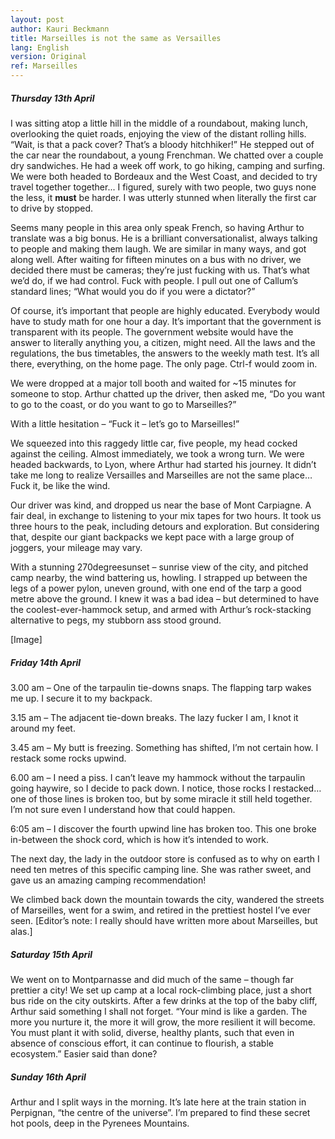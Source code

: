 ```yaml
---
layout: post
author: Kauri Beckmann
title: Marseilles is not the same as Versailles
lang: English
version: Original
ref: Marseilles
---
```


##### Thursday 13th April

I was sitting atop a little hill in the middle of a roundabout, making lunch, overlooking the quiet roads, enjoying the view of the distant rolling hills. “Wait, is that a pack cover? That’s a bloody hitchhiker!” He stepped out of the car near the roundabout, a young Frenchman. We chatted over a couple dry sandwiches. He had a week off work, to go hiking, camping and surfing. We were both headed to Bordeaux and the West Coast, and decided to try travel together together... I figured, surely with two people, two guys none the less, it **must** be harder. I was utterly stunned when literally the first car to drive by stopped.

Seems many people in this area only speak French, so having Arthur to translate was a big bonus. He is a brilliant conversationalist, always talking to people and making them laugh. We are similar in many ways, and got along well. After waiting for fifteen minutes on a bus with no driver, we decided there must be cameras; they’re just fucking with us. That’s what we’d do, if we had control. Fuck with people. I pull out one of Callum’s standard lines; “What would you do if you were a dictator?”

Of course, it’s important that people are highly educated. Everybody would have to study math for one hour a day. It’s important that the government is transparent with its people. The government website would have the answer to literally anything you, a citizen, might need. All the laws and the regulations, the bus timetables, the answers to the weekly math test. It’s all there, everything, on the home page. The only page. Ctrl-f would zoom in.

We were dropped at a major toll booth and waited for ~15 minutes for someone to stop. Arthur chatted up the driver, then asked me, “Do you want to go to the coast, or do you want to go to Marseilles?”

With a little hesitation – “Fuck it – let’s go to Marseilles!”

We squeezed into this raggedy little car, five people, my head cocked against the ceiling. Almost immediately, we took a wrong turn. We were headed backwards, to Lyon, where Arthur had started his journey. It didn’t take me long to realize Versailles and Marseilles are not the same place…
Fuck it, be like the wind.

Our driver was kind, and dropped us near the base of Mont Carpiagne. A fair deal, in exchange to listening to your mix tapes for two hours. It took us three hours to the peak, including detours and exploration. But considering that, despite our giant backpacks we kept pace with a large group of joggers, your mileage may vary.

With a stunning 270degreesunset – sunrise view of the city, and pitched camp nearby, the wind battering us, howling. I strapped up between the legs of a power pylon, uneven ground, with one end of the tarp a good metre above the ground. I knew it was a bad idea – but determined to have the coolest-ever-hammock setup, and armed with Arthur’s rock-stacking alternative to pegs, my stubborn ass stood ground.

[Image]

##### Friday 14th April

3.00 am – One of the tarpaulin tie-downs snaps. The flapping tarp wakes me up. I secure it to my backpack.

3.15 am – The adjacent tie-down breaks. The lazy fucker I am, I knot it around my feet.

3.45 am – My butt is freezing. Something has shifted, I’m not certain how. I restack some rocks upwind.

6.00 am – I need a piss. I can’t leave my hammock without the tarpaulin going haywire, so I decide to pack down. I notice, those rocks I restacked… one of those lines is broken too, but by some miracle it still held together. I’m not sure even I understand how that could happen.

6:05 am – I discover the fourth upwind line has broken too. This one broke in-between the shock cord, which is how it’s intended to work.

The next day, the lady in the outdoor store is confused as to why on earth I need ten metres of this specific camping line. She was rather sweet, and gave us an amazing camping recommendation!

We climbed back down the mountain towards the city, wandered the streets of Marseilles, went for a swim, and retired in the prettiest hostel I’ve ever seen. [Editor’s note: I really should have written more about Marseilles, but alas.]

##### Saturday 15th April

We went on to Montparnasse and did much of the same – though far prettier a city! We set up camp  at a local rock-climbing place, just a short bus ride on the city outskirts. After a few drinks at the top of the baby cliff, Arthur said something I shall not forget. “Your mind is like a garden. The more you nurture it, the more it will grow, the more resilient it will become. You must plant it with solid, diverse, healthy plants, such that even in absence of conscious effort, it can continue to flourish, a stable ecosystem.” Easier said than done?

##### Sunday 16th April

Arthur and I split ways in the morning. It’s late here at the train station in Perpignan, “the centre of the universe”. I’m prepared to find these secret hot pools, deep in the Pyrenees Mountains.